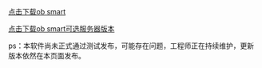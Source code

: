 
[点击下载ob smart](https://github.com/kuoyeDong/ob-apk/releases/download/2.3.9/obsmarthouse-release2.3.9.apk)

[点击下载ob smart可选服务器版本](https://github.com/kuoyeDong/ob-apk/releases/download/2.3.9d/obsmarthouse2.3.9d.apk)


ps：本软件尚未正式通过测试发布，可能存在问题，工程师正在持续维护，更新版本依然在本页面发布。
